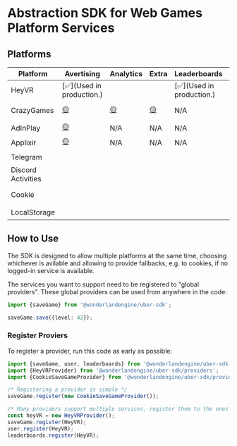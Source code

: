 # Abstraction SDK for Web Games Platform Services

## Platforms

| **Platform**       | **Avertising**            | **Analytics**      | **Extra**          | **Leaderboards**          | **Purchases**             | **SaveGame**              | **User**                  |
| ------------------ | ------------------------- | ------------------ | ------------------ | ------------------------- | ------------------------- | ------------------------- | ------------------------- |
| HeyVR              | [✅](Used in production.) |                    |                    | [✅](Used in production.) | [✅](Used in production.) | [✅](Used in production.) | [✅](Used in production.) |
| CrazyGames         | [🟡](Implemented.)        | [🟡](Implemented.) | [🟡](Implemented.) | N/A                       | [❌](Not implemented.)    | [🟡](Implemented.)        | [🟡](Implemented.)        |
| AdInPlay           | [🟡](Implemented.)        | N/A                | N/A                | N/A                       | N/A                       | N/A                       | N/A                       |
| Applixir           | [🟡](Implemented.)        | N/A                | N/A                | N/A                       | N/A                       | N/A                       | N/A                       |
| Telegram           |                           |                    |                    |                           |                           |                           | [🟡](Implemented.)        |
| Discord Activities |                           |                    |                    |                           |                           |                           |                           |
| Cookie             |                           |                    |                    |                           |                           | [✅](Used in production.) |                           |
| LocalStorage       |                           |                    |                    |                           |                           | [🟡](Implemented.)        |                           |

## How to Use

The SDK is designed to allow multiple platforms at the same time, choosing whichever is avilable
and allowing to provide fallbacks, e.g. to cookies, if no logged-in service is available.

The services you want to support need to be registered to "global providers". These global
providers can be used from anywhere in the code:

```ts
import {saveGame} from '@wonderlandengine/uber-sdk';

saveGame.save({level: 42});
```

### Register Proviers

To register a provider, run this code as early as possible:

```ts
import {saveGame, user, leaderboards} from '@wonderlandengine/uber-sdk';
import {HeyVRProvider} from '@wonderlandengine/uber-sdk/providers';
import {CookieSaveGameProvider} from '@wonderlandengine/uber-sdk/providers';

/* Registering a provider is simple */
saveGame.register(new CookieSaveGameProvider());

/* Many providers support multiple services, register them to the ones you use: */
const heyVR = new HeyVRProvider();
saveGame.register(HeyVR);
user.register(HeyVR);
leaderboards.register(HeyVR);
```
